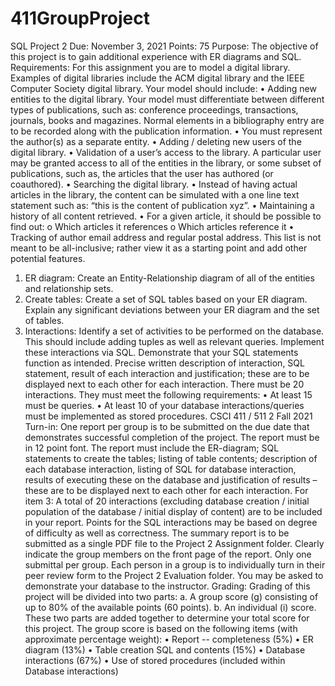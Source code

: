 # 411GroupProject
SQL Project 2
Due: November 3, 2021
Points: 75
Purpose: The objective of this project is to gain additional experience with ER diagrams and SQL.
Requirements:
  For this assignment you are to model a digital library. Examples of digital libraries include the
  ACM digital library and the IEEE Computer Society digital library. Your model should include:
    • Adding new entities to the digital library. Your model must differentiate between
      different types of publications, such as: conference proceedings, transactions, journals,
      books and magazines. Normal elements in a bibliography entry are to be recorded along
      with the publication information.
    • You must represent the author(s) as a separate entity.
    • Adding / deleting new users of the digital library.
    • Validation of a user’s access to the library. A particular user may be granted access to all
      of the entities in the library, or some subset of publications, such as, the articles that the
      user has authored (or coauthored).
    • Searching the digital library.
    • Instead of having actual articles in the library, the content can be simulated with a one
      line text statement such as: “this is the content of publication xyz”.
    • Maintaining a history of all content retrieved.
    • For a given article, it should be possible to find out:
      o Which articles it references
      o Which articles reference it
    • Tracking of author email address and regular postal address.
      This list is not meant to be all-inclusive; rather view it as a starting point and add other potential features.
  1. ER diagram: Create an Entity-Relationship diagram of all of the entities and relationship
     sets.
  2. Create tables: Create a set of SQL tables based on your ER diagram. Explain any
     significant deviations between your ER diagram and the set of tables.
  3. Interactions: Identify a set of activities to be performed on the database. This should
     include adding tuples as well as relevant queries. Implement these interactions via SQL.
 Demonstrate that your SQL statements function as intended. Precise written description
  of interaction, SQL statement, result of each interaction and justification; these are to be
  displayed next to each other for each interaction. There must be 20 interactions. They
  must meet the following requirements:
    • At least 15 must be queries.
    • At least 10 of your database interactions/queries must be implemented as stored procedures.
CSCI 411 / 511 2 Fall 2021
Turn-in:
  One report per group is to be submitted on the due date that demonstrates successful completion of
  the project. The report must be in 12 point font. The report must include the ER-diagram; SQL
  statements to create the tables; listing of table contents; description of each database interaction,
  listing of SQL for database interaction, results of executing these on the database and justification of
  results – these are to be displayed next to each other for each interaction. For item 3: A total of 20
  interactions (excluding database creation / initial population of the database / initial display of
  content) are to be included in your report. Points for the SQL interactions may be based on degree of
  difficulty as well as correctness.
  The summary report is to be submitted as a single PDF file to the Project 2 Assignment folder.
  Clearly indicate the group members on the front page of the report. Only one submittal per
  group. Each person in a group is to individually turn in their peer review form to the Project 2
  Evaluation folder.
  You may be asked to demonstrate your database to the instructor.
Grading:
  Grading of this project will be divided into two parts:
    a. A group score (g) consisting of up to 80% of the available points (60 points).
    b. An individual (i) score.
  These two parts are added together to determine your total score for this project.
  The group score is based on the following items (with approximate percentage weight):
    • Report -- completeness (5%)
    • ER diagram (13%)
    • Table creation SQL and contents (15%)
    • Database interactions (67%)
    • Use of stored procedures (included within Database interactions)
